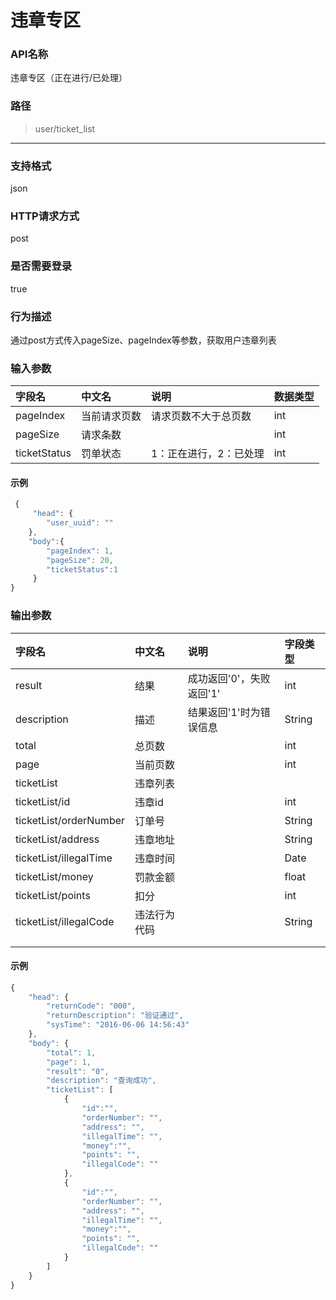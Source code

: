 # 违章专区

### **API名称**

违章专区（正在进行/已处理）

### **路径**

> user/ticket\_list

---

### **支持格式**

json

### **HTTP请求方式**

post

### **是否需要登录**

true

### **行为描述**

通过post方式传入pageSize、pageIndex等参数，获取用户违章列表

### **输入参数**

| 字段名 | 中文名 | 说明 | 数据类型 |
| :--- | :--- | :--- | :--- |
| pageIndex | 当前请求页数 | 请求页数不大于总页数 | int |
| pageSize | 请求条数 |  | int |
| ticketStatus | 罚单状态 | 1：正在进行，2：已处理 | int |

#### **示例**

```javascript
 {
     "head": {
        "user_uuid": ""
    },
    "body":{
        "pageIndex": 1,
        "pageSize": 20,
        "ticketStatus":1
     }
}
```

### **输出参数**

| 字段名 | 中文名 | 说明 | 字段类型 |
| :--- | :--- | :--- | :--- |
| result | 结果 | 成功返回'0'，失败返回'1' | int |
| description | 描述 | 结果返回'1'时为错误信息 | String |
| total | 总页数 |  | int |
| page | 当前页数 |  | int |
| ticketList | 违章列表 |  |  |
| ticketList/id | 违章id |  | int |
| ticketList/orderNumber | 订单号 |  | String |
| ticketList/address | 违章地址 |  | String |
| ticketList/illegalTime | 违章时间 |  | Date |
| ticketList/money | 罚款金额 |  | float |
| ticketList/points | 扣分 |  | int |
| ticketList/illegalCode | 违法行为代码 |  | String |
|  |  |  |  |
|  |  |  |  |

#### **示例**

```javascript
{
    "head": {
        "returnCode": "000",
        "returnDescription": "验证通过",
        "sysTime": "2016-06-06 14:56:43"
    },
    "body": {
        "total": 1,
        "page": 1,
        "result": "0",
        "description": "查询成功",
        "ticketList": [
            {
                "id":"",
                "orderNumber": "",
                "address": "",
                "illegalTime": "",
                "money":"",
                "points": "",
                "illegalCode": ""
            },
            {
                "id":"",
                "orderNumber": "",
                "address": "",
                "illegalTime": "",
                "money":"",
                "points": "",
                "illegalCode": ""
            }
        ]
    }
}
```




